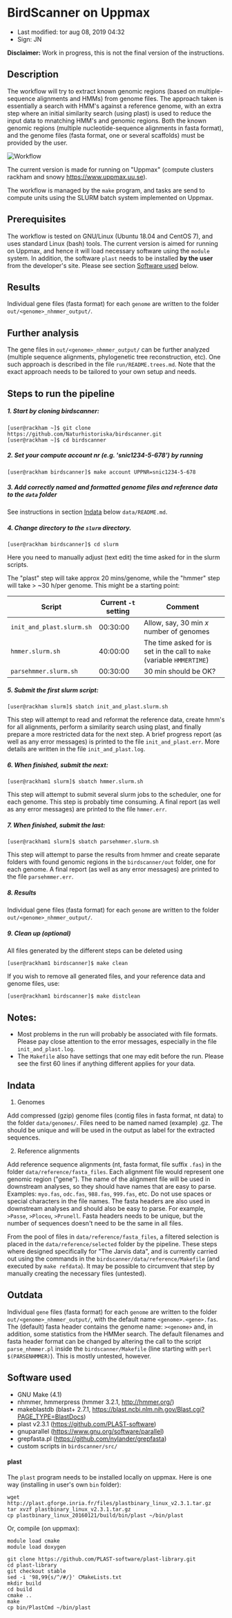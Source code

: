 # BirdScanner on Uppmax

- Last modified: tor aug 08, 2019  04:32
- Sign: JN

**Disclaimer:** Work in progress, this is not the final version of the instructions.


## Description

The workflow will try to extract known genomic regions (based on multiple-
sequence alignments and HMMs) from genome files. The approach taken is
essentially a search with HMM's against a reference genome, with an extra step
where an initial similarity search (using plast) is used to reduce the input
data to mnatching HMM's and genomic regions. Both the known genomic regions
(multiple nucleotide-sequence alignments in fasta format), and the genome files
(fasta format, one or several scaffolds) must be provided by the user.

![Workflow](doc/workflow/Diagram1.png)


The current version is made for running on "Uppmax" (compute clusters rackham
and snowy <https://www.uppmax.uu.se>).

The workflow is managed by the `make` program, and tasks are send to compute
units using the SLURM batch system implemented on Uppmax.


## Prerequisites

The workflow is tested on GNU/Linux (Ubuntu 18.04 and CentOS 7), and uses
standard Linux (bash) tools.  The current version is aimed for running on
Uppmax, and hence it will load necessary software using the `module` system.
In addition, the software `plast` needs to be installed **by the user** from
the developer's site. Please see section [Software used](#software-used) below.


## Results

Individual gene files (fasta format) for each `genome` are written to the
folder `out/<genome>_nhmmer_output/`.


## Further analysis

The gene files in `out/<genome>_nhmmer_output/` can be further analyzed
(multiple sequence alignments, phylogenetic tree reconstruction, etc).  One
such approach is described in the file `run/README.trees.md`. Note that the
exact approach needs to be tailored to your own setup and needs.


## Steps to run the pipeline


##### 1. Start by cloning birdscanner:

    [user@rackham ~]$ git clone https://github.com/Naturhistoriska/birdscanner.git
    [user@rackham ~]$ cd birdscanner


##### 2. Set your compute account nr (e.g. 'snic1234-5-678') by running

    [user@rackham birdscanner]$ make account UPPNR=snic1234-5-678


##### 3. Add correctly named and formatted genome files and reference data to the `data` folder

See instructions in section [Indata](#indata) below `data/README.md`.


##### 4. Change directory to the `slurm` directory.

    [user@rackham birdscanner]$ cd slurm

Here you need to manually adjust (text edit) the time asked for in the slurm
scripts.

The "plast" step will take approx 20 mins/genome, while the "hmmer" step will
take > ~30 h/per genome. This might be a starting point:

|Script|Current `-t` setting|Comment|
|------|--------------------|-------|
|`init_and_plast.slurm.sh`|00:30:00|Allow, say, 30 min $x$ number of genomes|
|`hmmer.slurm.sh`|40:00:00|The time asked for is set in the call to `make` (variable `HMMERTIME`)|
|`parsehmmer.slurm.sh`|00:30:00|30 min should be OK?|


##### 5. Submit the first slurm script:

    [user@rackham slurm]$ sbatch init_and_plast.slurm.sh

This step will attempt to read and reformat the reference data, create hmm's
for all alignments, perform a similarity search using plast, and finally
prepare a more restricted data for the next step.  A brief progress report (as
well as any error messages) is printed to the file `init_and_plast.err`.  More
details are written in the file `init_and_plast.log`.


##### 6. When finished, submit the next:

    [user@rackham1 slurm]$ sbatch hmmer.slurm.sh

This step will attempt to submit several slurm jobs to the scheduler, one for
each genome.  This step is probably time consuming.  A final report (as well as
any error messages) are printed to the file `hmmer.err`.


##### 7. When finished, submit the last:

    [user@rackham1 slurm]$ sbatch parsehmmer.slurm.sh

This step will attempt to parse the results from hmmer and create separate
folders with found genomic regions in the `birdscanner/out` folder, one for
each genome.  A final report (as well as any error messages) are printed to the
file `parsehmmer.err`.


##### 8. Results

Individual gene files (fasta format) for each `genome` are written to the folder
`out/<genome>_nhmmer_output/`.


##### 9. Clean up (optional)

All files generated by the different steps can be deleted using

    [user@rackham1 birdscanner]$ make clean

If you wish to remove all generated files, and your reference data and genome files, use:

    [user@rackham1 birdscanner]$ make distclean


## Notes:

- Most problems in the run will probably be associated with file formats.
  Please pay close attention to the error messages, especially in the file
  `init_and_plast.log`.
- The `Makefile` also have settings that one may edit before the run. Please
  see the first 60 lines if anything different applies for your data.


## Indata

1. Genomes

Add compressed (gzip) genome files (contig files in fasta format, nt data) to
the folder `data/genomes/`.  Files need to be named named (example) <name>.gz.
The <name> should be unique and will be used in the output as label for the
extracted sequences.

2. Reference alignments

Add reference sequence alignments (nt, fasta format, file suffix `.fas`) in the
folder `data/reference/fasta_files`. Each alignment file would represent one
genomic region ("gene").  The name of the alignment file will be used in
downstream analyses, so they should have names that are easy to parse.
Examples: `myo.fas`, `odc.fas`, `988.fas`, `999.fas`, etc. Do not use spaces or
special characters in the file names. The fasta headers are also used in
downstream analyses and should also be easy to parse. For example, `>Passe`,
`>Ploceu`, `>Prunell`. Fasta headers needs to be unique, but the number of
sequences doesn't need to be the same in all files.

From the pool of files in `data/reference/fasta_files`, a filtered selection is
placed in the `data/reference/selected` folder by the pipeline. These steps
where designed specifically for "The Jarvis data", and is currently carried
out using the commands in the `birdscanner/data/reference/Makefile` (and
executed by `make refdata`). It may be possible to circumvent that step by
manually creating the necessary files (untested).


## Outdata

Individual `gene` files (fasta format) for each `genome` are written to the
folder `out/<genome>_nhmmer_output/`, with the default name
`<genome>.<gene>.fas`. The (default) fasta header contains the genome name:
`><genome>` and, in addition, some statistics from the HMMer search. The
default filenames and fasta header format can be changed by altering the call
to the script `parse_nhmmer.pl` inside the `birdscanner/Makefile` (line
starting with `perl $(PARSENHMMER)`). This is mostly untested, however.


## Software used

- GNU Make (4.1)
- nhmmer, hmmerpress (hmmer 3.2.1, <http://hmmer.org/>)
- makeblastdb (blast+ 2.7.1, <https://blast.ncbi.nlm.nih.gov/Blast.cgi?PAGE_TYPE=BlastDocs>)
- plast v2.3.1 (<https://github.com/PLAST-software>)
- gnuparallel (<https://www.gnu.org/software/parallel>)
- grepfasta.pl (<https://github.com/nylander/grepfasta>)
- custom scripts in `birdscanner/src/`

#### plast

The `plast` program needs to be installed locally on uppmax.
Here is one way (installing in user's own `bin` folder):

    wget http://plast.gforge.inria.fr/files/plastbinary_linux_v2.3.1.tar.gz
    tar xvzf plastbinary_linux_v2.3.1.tar.gz
    cp plastbinary_linux_20160121/build/bin/plast ~/bin/plast

Or, compile (on uppmax):

    module load cmake
    module load doxygen

    git clone https://github.com/PLAST-software/plast-library.git
    cd plast-library
    git checkout stable
    sed -i '98,99{s/^/#/}' CMakeLists.txt
    mkdir build
    cd build
    cmake ..
    make
    cp bin/PlastCmd ~/bin/plast

